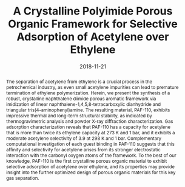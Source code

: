 ---
title: "A Crystalline Polyimide Porous Organic Framework for Selective Adsorption of Acetylene over Ethylene"
authors:
- Lingchang Jiang
- Yuyang Tian
- Tu Sun
- Youliang Zhu
- Hao Ren
- Xiaoqin Zou
- Yanhang Ma
- Katie R. Meihaus
- Jeffrey R. Long
- Guangshan Zhu
date: "2018-11-21"
doi: "10.1021/jacs.8b08174"
publication_types: ["期刊文章"]
publication: "Journal of the American Chemical Society"
publication_short: "J. Am. Chem. Soc."
abstract: "
<!--more-->
The separation of acetylene from ethylene is a crucial process  in the petrochemical industry, as even small acetylene impurities can  lead to premature termination of ethylene polymerization. Herein, we  present the synthesis of a robust, crystalline naphthalene diimide  porous aromatic framework via imidization of linear  naphthalene-1,4,5,8-tetracarboxylic dianhydride and triangular  tris(4-aminophenyl)amine. The resulting material, PAF-110, exhibits  impressive thermal and long-term structural stability, as indicated by  thermogravimetric analysis and powder X-ray diffraction  characterization. Gas adsorption characterization reveals that PAF-110  has a capacity for acetylene that is more than twice its ethylene  capacity at 273 K and 1 bar, and it exhibits a moderate acetylene  selectivity of 3.9 at 298 K and 1 bar. Complementary computational  investigation of each guest binding in PAF-110 suggests that this  affinity and selectivity for acetylene arises from its stronger  electrostatic interaction with the carbonyl oxygen atoms of the  framework. To the best of our knowledge, PAF-110 is the first  crystalline porous organic material to exhibit selective adsorption of  acetylene over ethylene, and its properties may provide insight into the  further optimized design of porous organic materials for this key gas  separation."
url_pdf: "https://doi.org/10.1021/jacs.8b08174"
---